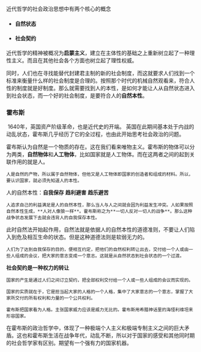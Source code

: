 近代哲学的社会政治思想中有两个核心的概念

- #### 自然状态

- #### 社会契约

​        近代哲学的精神被概况为**启蒙主义**，建立在主体性的基础之上重新树立起了一种理性主义。而且在其他社会各个方面也树立起了理性权威。

​        同时，人们也在寻找能替代封建君主制的新的社会制度，而这就要求人们找到一个标准来衡量什么样的社会制度是合理的。按照那个时代的机械自然观看来，符合人性的制度就是好制度。那么就需要找到人的本性，是如何才能让人从自然状态进入到社会状态，而一个好的社会制度，是要符合人的**自然本性**。



### 霍布斯

​       1640年，英国资产阶级革命，也是近代史的开端。 英国在此期间基本处于内战的动乱状态，霍布斯几乎经历了它的全过程，也由此开始思考社会政治的问题。

 霍布斯认为自然是一个物质的存在。这在我们看来唯物主义。霍布斯的物体可以分为两类，**自然物体**和**人工物体**，比如国家就是人工物体。而在这两者之间的起到关联作用的就是人。

```
人是自然的产物，所以属于自然物体，但他又是人工物体即国家的创造者和组成的材料。所以，要认识国家，就必须先知道人的本性。
```

人的自然本性：**自我保存**  **趋利避害**  **趋乐避苦**

 	人追求自己的利益满足是人的自然本性，那么当人与人之间就会因为利益发生冲突。人如果按照自然本性生成，**人对人像狼一样**。霍布斯称之为**一切人反对一切人的战争**。那么这种战争状态发展下去就会违背人的自我保存本性。

​	    此时自然法开始起作用，自然法就是依据人的自然本性的道德准则，不要让人们陷入到危及相互生命的状态。但是这种道德法则是软弱无力的。

```
人们为了达到自我保存的目的，便相互约定，把他们的自然权利转让出去，交付给一个人或由一些人组成的会议，把大家的意志变成一个意志。这就是从自然状态到社会状态的一个过渡。
```

**社会契约是一种权力的转让**

```
国家的产生是通过人们之间订立契约，把全部权利交付给一个人或一些人组成的会议而实现的。

国家的实质就在于，它是担当起大家的人格的一个人格，集中了大家意志的一个意志，掌握了大家所交付的所有权利和力量的一个公共权利。

霍布斯把国家看为人格。主张国家威力应该是威力无比的。霍布斯用希腊神话里的海怪利维坦来形容国家。
```

在霍布斯的政治哲学中，体现了一种极端个人主义和极端专制主义之间的巨大矛盾。这也和霍布斯生活在战争年代，动乱不断，所以对于国家的感受和其他同时期的社会哲学家有区别。期望有一个强有力的国家机器。



###  

















